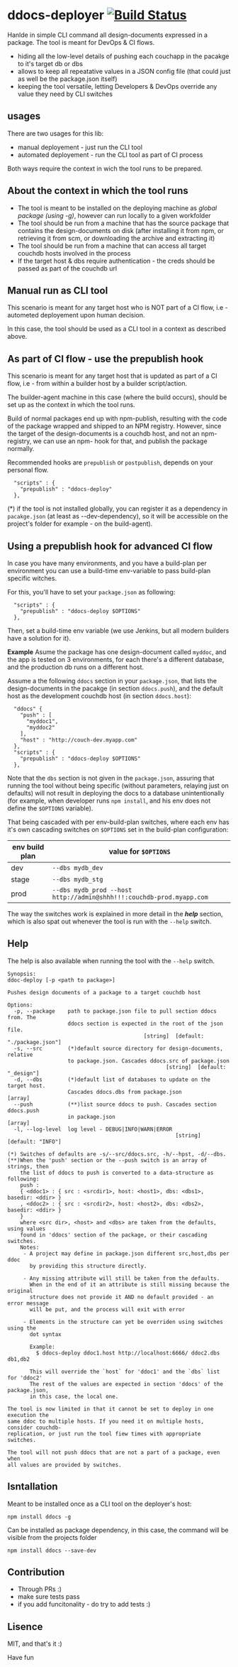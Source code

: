 ddocs-deployer [![Build Status](https://secure.travis-ci.org/osher/ddocs.png?branch=master)](http://travis-ci.org/osher/ddocs)
==============

Hanlde in simple CLI command all design-documents expressed in a package. The 
tool is meant for DevOps & CI flows.
 * hiding all the low-level details of pushing each couchapp in the pacakge to 
   it's target db or dbs
 * allows to keep all repeatative values in a JSON config file (that could just
   as well be the package.json itself)
 * keeping the tool versatile, letting Developers & DevOps override any value 
   they need by CLI switches 

usages
------
There are two usages for this lib: 
* manual deployement - just run the CLI tool
* automated deployement - run the CLI tool as part of CI process

Both ways require the context in wich the tool runs to be prepared.

About the context in which the tool runs
-----------------------------------------
* The tool is meant to be installed on the deploying machine as *global package 
  (using -g)*, however can run locally to a given workfolder
* The tool should be run from a machine that has the source package that 
  contains the design-documents on disk (after installing it from npm, 
  or retrieving it from scm, or downloading the archive and extracting it)
* The tool should be run from a machine that can access all target couchdb hosts
  involved in the process
* If the target host & dbs require authentication - the creds should be passed 
  as part of the couchdb url

Manual run as CLI tool
----------------------
This scenario is meant for any target host who is NOT part of a CI flow, i.e - 
autometed deployement upon human decision.

In this case, the tool should be used as a CLI tool in a context as described 
above.


As part of CI flow - use the prepublish hook
--------------------------------------------
This scenario is meant for any target host that is updated as part of a CI flow,
i.e - from within a builder host by a builder script/action.

The builder-agent machine in this case (where the build occurs), should be set 
up as the context in which the tool runs.

Build of normal packages end up with npm-publish, resulting with the code of the
package wrapped and shipped to an NPM registry. However, since the target of the 
design-documents is a couchdb host, and not an npm-registry, we can use an npm-
hook for that, and publish the package normally.

Recommended hooks are `prepublish` or `postpublish`, depends on your personal 
flow.

```
  "scripts" : {
    "prepublish" : "ddocs-deploy"
  },
```

(*) if the tool is not installed globally, you can register it as a dependency in 
`pacakge.json` (at least as --dev-dependency), so it will be accessible on the 
project's folder for example - on the build-agent).

Using a prepublish hook for advanced CI flow
--------------------------------------------

In case you have many environments, and you have a build-plan per environment you 
can use a build-time env-variable to pass build-plan specific witches.

For this, you'll have to set your `package.json` as following:

```
  "scripts" : {
    "prepublish" : "ddocs-deploy $OPTIONS"
  },
```

Then, set a build-time env variable (we use Jenkins, but all modern builders 
have a solution for it).

**Example**
Asume the package has one design-document called `myddoc`, and the app is tested 
on 3 environments, for each there's a different database, and the production db 
runs on a different host. 

Assume a the following `ddocs` section in your `package.json`, that lists the 
design-documents in the pacakge (in section `ddocs.push`), and the default host
as the development couchdb host (in section `ddocs.host`):

```
  "ddocs" {
    "push" : [
      "myddoc1",
      "myddoc2"
    ],
    "host" : "http://couch-dev.myapp.com"
  }, 
  "scripts" : {
    "prepublish" : "ddocs-deploy $OPTIONS"
  },
```

Note that the `dbs` section is not given in the `package.json`, assuring that 
running the tool without being specific (without parameters, relaying just on
defaults) will not result in deploying the docs to a database unintentionally
(for example, when developer runs `npm install`, and his env does not define
the `$OPTIONS` variable).

That being cascaded with per env-build-plan switches, where each env has it's 
own cascading switches on `$OPTIONS` set in the build-plan configuration:

| env build plan | value for `$OPTIONS` | 
| -------------- | ----------------- |
| dev   | `--dbs mydb_dev` |
| stage | `--dbs mydb_stg` |
| prod  | `--dbs mydb_prod --host http://admin@shhh!!!:couchdb-prod.myapp.com` |

The way the switches work is explained in more detail in the ***help*** section, which is 
also spat out whenever the tool is run with the `--help` switch.

Help
----

The help is also available when running the tool with the `--help` switch.

```
Synopsis:
ddoc-deploy [-p <path to package>]

Pushes design documents of a package to a target couchdb host

Options:
  -p, --package    path to package.json file to pull section ddocs from. The
                   ddocs section is expected in the root of the json file.
                                           [string]  [default: "./package.json"]
  -s, --src        (*)default source directory for design-documents, relative
                   to package.json. Cascades ddocs.src of package.json
                                                  [string]  [default: "_design"]
  -d, --dbs        (*)default list of databases to update on the target host.
                   Cascades ddocs.dbs from package.json                  [array]
  --push           (**)list source ddocs to push. Cascades section ddocs.push
                   in package.json                                       [array]
  -l, --log-level  log level - DEBUG|INFO|WARN|ERROR
                                                     [string]  [default: "INFO"]

(*) Switches of defaults are -s/--src/ddocs.src, -h/--hpst, -d/--dbs.
(**)When the 'push' section or the --push switch is an array of strings, then
    the list of ddocs to push is converted to a data-structure as following:
    push :
    { <ddoc1> : { src : <srcdir1>, host: <host1>, dbs: <dbs1>, basedir: <ddir> }
    , <ddoc2> : { src : <srcdir2>, host: <host2>, dbs: <dbs2>, basedir: <ddir> }
    }
    where <src dir>, <host> and <dbs> are taken from the defaults, using values
    found in 'ddocs' section of the package, or their cascading switches.
    Notes:
     - A project may define in package.json different src,host,dbs per ddoc
       by providing this structure directly.

     - Any missing attribute will still be taken from the defaults.
       When in the end of it an attribute is still missing because the original
       structure does not provide it AND no default provided - an error message
       will be put, and the process will exit with error

     - Elements in the structure can yet be overriden using switches using the
       dot syntax

       Example:
         $ ddocs-deploy ddoc1.host http://localhost:6666/ ddoc2.dbs db1,db2

       This will override the `host` for 'ddoc1' and the `dbs` list for 'ddoc2'
       The rest of the values are expected in section 'ddocs' of the package.json,
       in this case, the local one.

The tool is now limited in that it cannot be set to deploy in one execution the
same ddoc to multiple hosts. If you need it on multiple hosts, consider couchdb-
replication, or just run the tool fiew times with appropriate switches.

The tool will not push ddocs that are not a part of a package, even when
all values are provided by switches.
```

Isntallation
------------

Meant to be installed once as a CLI tool on the deployer's host:
```
npm install ddocs -g
```

Can be installed as package dependency, in this case, the command will be visible from the projects folder

```
npm install ddocs --save-dev
```

Contribution
------------
* Through PRs :)
* make sure tests pass
* if you add funcitonality - do try to add tests :)


Lisence
-------
MIT, and that's it :)

Have fun